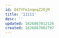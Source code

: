 ```yaml
---
id: D47YFe1nqeqZ2OjM
title: '11111'
desc: ''
updated: 1626867012126
created: 1626867002797
---
```


